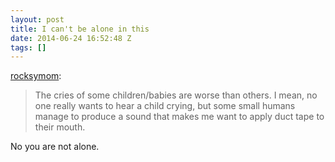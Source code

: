 ```yaml
---
layout: post
title: I can't be alone in this
date: 2014-06-24 16:52:48 Z
tags: []
---
```

[rocksymom](http://rocksymom.tumblr.com/post/89769167385/i-cant-be-alone-in-this):

> The cries of some children/babies are worse than others. I mean, no one really wants to hear a child crying, but some small humans manage to produce a sound that makes me want to apply duct tape to their mouth.

No you are not alone.
